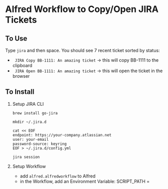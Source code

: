 # Alfred Workflow to Copy/Open JIRA Tickets

## To Use

Type `jira` and then space. You should see 7 recent ticket sorted by status:

* ` JIRA Copy BB-1111: An amazing ticket` -> this will copy BB-1111 to the clipboard
* ` JIRA Open BB-1111: An amazing ticket` -> this will open the ticket in the browser


## To Install

1. Setup JIRA CLI
    ```
    brew install go-jira

    mkdir ~/.jira.d

    cat << EOF
    endpoint: https://your-company.atlassian.net
    user: your-email
    password-source: keyring
    EOF > ~/.jira.d/config.yml

    jira session
    ```

2. Setup Workflow

   - add `alfred.alfredworkflow` to Alfred
   - in the Workflow, add an Environment Variable: SCRIPT_PATH = <path to this folder>
